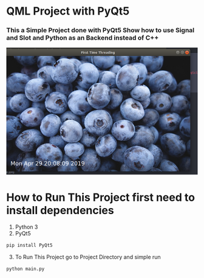 # QML Project with PyQt5

### This a Simple Project done with PyQt5 Show how to use Signal and Slot and Python as an Backend instead of C++

![Screenshot](AppwithPyQt5.png)

# How to Run This Project first need to install  dependencies

1. Python 3
2. PyQt5

```python
pip install PyQt5
```

3. To Run This Project go to Project Directory  and simple run

```python
python main.py
```
